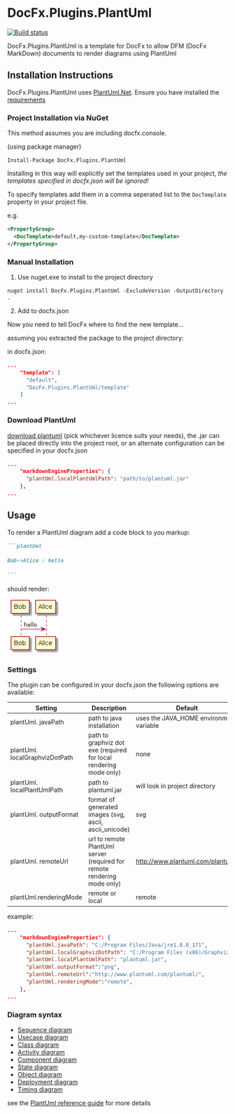 # DocFx.Plugins.PlantUml

[![Build status](https://ci.appveyor.com/api/projects/status/nop5uo1k4adrhne4?svg=true)](https://ci.appveyor.com/project/KevReed/docfx-plugins-plantuml)

DocFx.Plugins.PlantUml is a template for DocFx to allow DFM (DocFx MarkDown) documents to render diagrams using PlantUml

## Installation Instructions

DocFx.Plugins.PlantUml uses [PlantUml.Net](https://github.com/KevReed/PlantUml.Net).
Ensure you have installed the [requirements](https://github.com/KevReed/PlantUml.Net#requirements)

### Project Installation via NuGet

This method assumes you are including docfx.console.

(using package manager)

```PM
Install-Package DocFx.Plugins.PlantUml
```

Installing in this way will explicitly set the templates used in your project, *the templates specified in docfx.json will be ignored!*

To specify templates add them in a comma seperated list to the `DocTemplate` property in your project file.

e.g.

```xml
<PropertyGroup>
  <DocTemplate>default,my-custom-template</DocTemplate>
</PropertyGroup>
```

### Manual Installation

1. Use nuget.exe to install to the project directory

```command
nuget install DocFx.Plugins.PlantUml -ExcludeVersion -OutputDirectory .
```

2. Add to docfx.json

Now you need to tell DocFx where to find the new template...

assuming you extracted the package to the project directory:

in docfx.json:

```json
...
    "template": [
      "default",
      "DocFx.Plugins.PlantUml/template"
    ]
...
```

### Download PlantUml

[download plantuml](http://plantuml.com/download) (pick whichever licence suits your needs), the .jar can be placed directly into the project root, or an alternate configuration can be specified in your docfx.json

```json
...
    "markdownEngineProperties": {
      "plantUml.localPlantUmlPath": "path/to/plantuml.jar"
    },
...
```

## Usage

To render a PlantUml diagram add a code block to you markup:

````markdown
```plantUml

Bob->Alice : hello

```
````

should render:

![Bob->Alice : hello](example.png)

### Settings

The plugin can be configured in your docfx.json
the following options are available:

| Setting                        | Description                                                             | Default                                 |
|--------------------------------|-------------------------------------------------------------------------|-----------------------------------------|
| plantUml. javaPath             | path to java installation                                               | uses the JAVA_HOME environment variable |
| plantUml. localGraphvizDotPath | path to graphviz dot exe (required for local rendering mode only)       | none                                    |
| plantUml. localPlantUmlPath    | path to plantuml.jar                                                    | will look in project directory          |
| plantUml. outputFormat         | format of generated images (svg, ascii, ascii_unicode)                  | svg                                     |
| plantUml. remoteUrl            | url to remote PlantUml server (required for remote rendering mode only) | http://www.plantuml.com/plantuml/       |
| plantUml.renderingMode         | remote or local                                                         | remote                                  |

example:

```json
...
    "markdownEngineProperties": {
      "plantUml.javaPath": "C:/Program Files/Java/jre1.8.0_171",
      "plantUml.localGraphvizDotPath": "C:/Program Files (x86)/Graphviz2.38/bin/dot.exe",
      "plantUml.localPlantUmlPath": "plantuml.jar",
      "plantUml.outputFormat":"png",
      "plantUml.remoteUrl":"http://www.plantuml.com/plantuml/",
      "plantUml.renderingMode":"remote",
    },
...
```

### Diagram syntax

* [Sequence diagram](http://plantuml.com/sequence-diagram)
* [Usecase diagram](http://plantuml.com/use-case-diagram)
* [Class diagram](http://plantuml.com/activity-diagram-beta)
* [Activity diagram](http://plantuml.com/activity-diagram-beta)
* [Component diagram](http://plantuml.com/component-diagram)
* [State diagram](http://plantuml.com/state-diagram)
* [Object diagram](http://plantuml.com/object-diagram)
* [Deployment diagram](http://plantuml.com/deployment-diagram)
* [Timing diagram](http://plantuml.com/timing-diagram)

see the [PlantUml reference guide](http://plantuml.com/PlantUML_Language_Reference_Guide.pdf) for more details